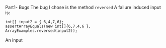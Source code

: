 Part1- Bugs
The bug I chose is the method ```reversed```
A failure induced input is:
```
int[] input2 = { 6,4,7,6};
assertArrayEquals(new int[]{6,7,4,6 }, ArrayExamples.reversed(input2));
```
An input
